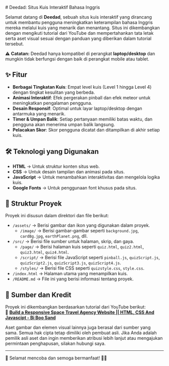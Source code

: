 \# Deedad: Situs Kuis Interaktif Bahasa Inggris

Selamat datang di **Deedad**, sebuah situs kuis interaktif yang dirancang untuk membantu pengguna meningkatkan keterampilan bahasa Inggris mereka melalui kuis yang menarik dan menantang. Situs ini dikembangkan dengan mengikuti tutorial dari YouTube dan mempertahankan tata letak serta aset visual sesuai dengan panduan yang diberikan dalam tutorial tersebut.

⚠ **Catatan:** Deedad hanya kompatibel di perangkat **laptop/desktop** dan mungkin tidak berfungsi dengan baik di perangkat mobile atau tablet.

## ✨ Fitur

- **Berbagai Tingkatan Kuis**: Empat level kuis (Level 1 hingga Level 4) dengan tingkat kesulitan yang berbeda.
- **Animasi Interaktif**: Efek pergerakan pinball dan efek meteor untuk meningkatkan pengalaman pengguna.
- **Desain Responsif**: Optimal untuk layar laptop/desktop dengan antarmuka yang menarik.
- **Timer & Umpan Balik**: Setiap pertanyaan memiliki batas waktu, dan pengguna akan menerima umpan balik langsung.
- **Pelacakan Skor**: Skor pengguna dicatat dan ditampilkan di akhir setiap kuis.

## 🛠 Teknologi yang Digunakan

- **HTML** → Untuk struktur konten situs web.
- **CSS** → Untuk desain tampilan dan animasi pada situs.
- **JavaScript** → Untuk menambahkan interaktivitas dan mengelola logika kuis.
- **Google Fonts** → Untuk penggunaan font khusus pada situs.

## 📁 Struktur Proyek

Proyek ini disusun dalam direktori dan file berikut:

- `/assets/` → Berisi gambar dan ikon yang digunakan dalam proyek.
  - `/image/` → Berisi gambar-gambar seperti `background.jpg`, `cardBg.jpg`, `earthPlanet.png`, dll.
- `/src/` → Berisi file sumber untuk halaman, skrip, dan gaya.
  - `/page/` → Berisi halaman kuis seperti `quiz.html`, `quiz2.html`, `quiz3.html`, `quiz4.html`.
  - `/script/` → Berisi file JavaScript seperti `pinball.js`, `quizScript.js`, `quizScript2.js`, `quizScript3.js`, `quizScript4.js`.
  - `/styles/` → Berisi file CSS seperti `quizstyle.css`, `style.css`.
- `/index.html` → Halaman utama yang menampilkan kuis.
- `/README.md` → File ini yang berisi informasi tentang proyek.

## 📌 Sumber dan Kredit

Proyek ini dikembangkan berdasarkan tutorial dari YouTube berikut:  
🔗 **[Build a Responsive Space Travel Agency Website || HTML, CSS And Javascipt - Bi Boo Sand](https://youtu.be/dK4tBzwaGbY?feature=shared)**

Aset gambar dan elemen visual lainnya juga berasal dari sumber yang sama. Semua hak cipta tetap dimiliki oleh pembuat asli. Jika Anda adalah pemilik asli aset dan ingin memberikan atribusi lebih lanjut atau mengajukan permintaan penghapusan, silakan hubungi saya.

---

🚀 Selamat mencoba dan semoga bermanfaat! 🎯✨
